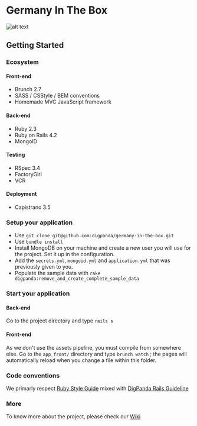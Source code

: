 # Germany In The Box

![alt text](https://www.germanyinthebox.com/images/logo-half.png "Germany In The Box")

## Getting Started

### Ecosystem

#### Front-end
- Brunch 2.7
- SASS / CSStyle / BEM conventions
- Homemade MVC JavaScript framework

#### Back-end
- Ruby 2.3
- Ruby on Rails 4.2
- MongoID

#### Testing
- RSpec 3.4
- FactoryGirl
- VCR

#### Deployment
- Capistrano 3.5

### Setup your application

- Use `git clone git@github.com:digpanda/germany-in-the-box.git`
- Use `bundle install`
- Install MongoDB on your machine and create a new user you will use for the project. Set it up in the configuration.
- Add the `secrets.yml`, `mongoid.yml` and `application.yml` that was previously given to you.
- Populate the sample data with `rake digpanda:remove_and_create_complete_sample_data`

### Start your application

#### Back-end

Go to the project directory and type `rails s`
#### Front-end

As we don't use the assets pipeline, you must compile from somewhere else. Go to the `app_front/` directory and type `brunch watch` ; the pages will automatically reload when you change a file within this folder.

### Code conventions

We primarly respect [Ruby Style Guide](https://github.com/bbatsov/ruby-style-guide) mixed with [DigPanda Rails Guideline](https://github.com/digpanda/germany-in-the-box/wiki/DigPanda-Rails-Guideline)

### More

To know more about the project, please check our [Wiki](https://github.com/digpanda/germany-in-the-box/wiki)
